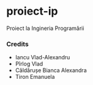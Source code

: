 # proiect-ip
Proiect la Ingineria Programării

### Credits
* Iancu Vlad-Alexandru
* Pîrlog Vlad
* Căldărușe Bianca Alexandra
* Tiron Emanuela
